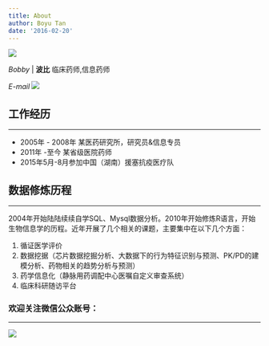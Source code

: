 ```yaml
---
title: About
author: Boyu Tan
date: '2016-02-20'
---
```


![](https://www.tanboyu.com/wp-content/uploads/2016/02/logo-clinical-data-150x150.png)

*Bobby* | **波比**  临床药师,信息药师
 
*E-mail* ![](http://www.tanboyu.com/wp-content/uploads/2016/12/img_5866569d13e19.png)

## 工作经历
----

*   2005年 - 2008年 某医药研究所，研究员&信息专员
*   2011年 -至今 某省级医院药师
*   2015年5月-8月参加中国（湖南）援塞抗疫医疗队

## 数据修炼历程
------

2004年开始陆陆续续自学SQL、Mysql数据分析。2010年开始修炼R语言，开始生物信息学的历程。近年开展了几个相关的课题，主要集中在以下几个方面：

1.  循证医学评价
2.  数据挖据（芯片数据挖掘分析、大数据下的行为特征识别与预测、PK/PD的建模分析、药物相关的趋势分析与预测）
3.  药学信息化（静脉用药调配中心医嘱自定义审查系统）
4.  临床科研随访平台

### 欢迎关注微信公众账号：
-----------

![](https://ws1.sinaimg.cn/large/8f5e6680gy1fmy31p3qitj207607674r.jpg)